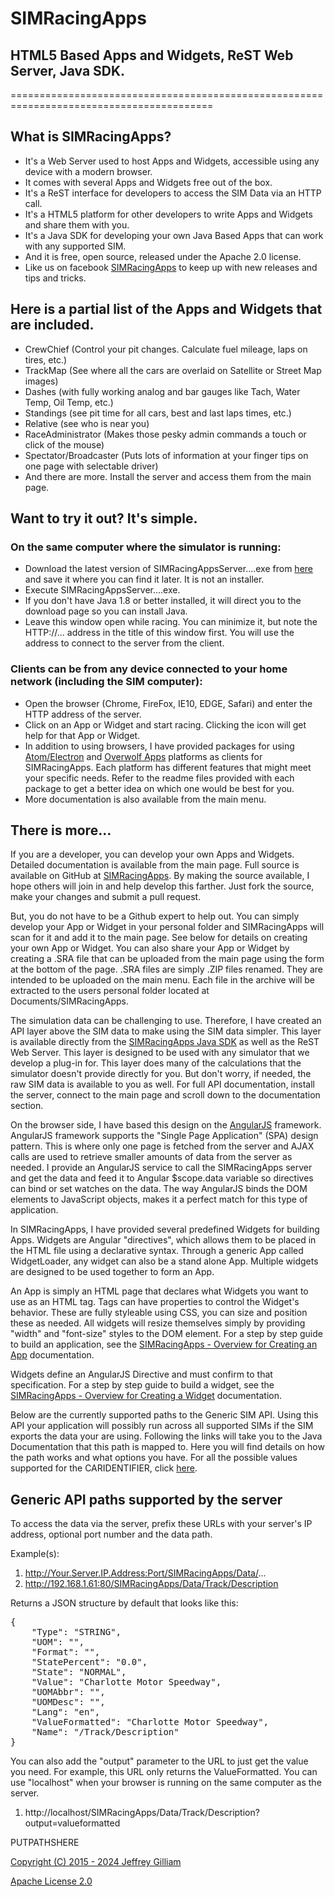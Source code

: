 # SIMRacingApps
## HTML5 Based Apps and Widgets, ReST Web Server, Java SDK.
=========================================================================================

## What is SIMRacingApps? 
  * It's a Web Server used to host Apps and Widgets, accessible using any device with a modern browser.
  * It comes with several Apps and Widgets free out of the box.
  * It's a ReST interface for developers to access the SIM Data via an HTTP call.
  * It's a HTML5 platform for other developers to write Apps and Widgets and share them with you.
  * It's a Java SDK for developing your own Java Based Apps that can work with any supported SIM.
  * And it is free, open source, released under the Apache 2.0 license.
  * Like us on facebook [SIMRacingApps](http://www.facebook.com/SIMRacingApps) to keep up with new releases and tips and tricks.

## Here is a partial list of the Apps and Widgets that are included.
  * CrewChief (Control your pit changes. Calculate fuel mileage, laps on tires, etc.)
  * TrackMap  (See where all the cars are overlaid on Satellite or Street Map images)
  * Dashes    (with fully working analog and bar gauges like Tach, Water Temp, Oil Temp, etc.)
  * Standings (see pit time for all cars, best and last laps times, etc.)
  * Relative  (see who is near you)
  * RaceAdministrator (Makes those pesky admin commands a touch or click of the mouse)
  * Spectator/Broadcaster (Puts lots of information at your finger tips on one page with selectable driver)
  * And there are more. Install the server and access them from the main page.

## Want to try it out? It's simple. 
### On the same computer where the simulator is running:
  * Download the latest version of SIMRacingAppsServer....exe from [here](http://www.github.com/SIMRacingApps/SIMRacingApps/releases/latest) and save it where you can find it later. It is not an installer.
  * Execute SIMRacingAppsServer....exe. 
  * If you don't have Java 1.8 or better installed, it will direct you to the download page so you can install Java.
  * Leave this window open while racing. You can minimize it, but note the HTTP://... address in the title of this window first. You will use the address to connect to the server from the client.
  
### Clients can be from any device connected to your home network (including the SIM computer):
  * Open the browser (Chrome, FireFox, IE10, EDGE, Safari) and enter the HTTP address of the server.
  * Click on an App or Widget and start racing. Clicking the icon will get help for that App or Widget.
  * In addition to using browsers, I have provided packages for using [Atom/Electron](https://github.com/atom/electron) and [Overwolf Apps](http://www.overwolf.com) platforms as clients for SIMRacingApps. Each platform has different features that might meet your specific needs. Refer to the readme files provided with each package to get a better idea on which one would be best for you.
  * More documentation is also available from the main menu.
    
## There is more...

If you are a developer, you can develop your own Apps and Widgets.
Detailed documentation is available from the main page.
Full source is available on GitHub at [SIMRacingApps](http://www.github.com/SIMRacingApps/SIMRacingApps).
By making the source available, I hope others will join in and help develop this farther. 
Just fork the source, make your changes and submit a pull request.

But, you do not have to be a Github expert to help out. 
You can simply develop your App or Widget in your personal folder and SIMRacingApps will scan for it and add it to the main page.
See below for details on creating your own App or Widget.
You can also share your App or Widget by creating a .SRA file that can be uploaded from the main page using the form at the bottom of the page. .SRA files are simply .ZIP files renamed. They are intended to be uploaded on the main menu. Each file in the archive will be extracted to the users personal folder located at Documents/SIMRacingApps.

The simulation data can be challenging to use.
Therefore, I have created an API layer above the SIM data to make using the SIM data simpler. 
This layer is available directly from the [SIMRacingApps Java SDK](../JavaDoc/index.html) as well as the ReST Web Server.
This layer is designed to be used with any simulator that we develop a plug-in for.
This layer does many of the calculations that the simulator doesn't provide directly for you.
But don't worry, if needed, the raw SIM data is available to you as well.
For full API documentation, install the server, connect to the main page and scroll down to the documentation section.

On the browser side, I have based this design on the [AngularJS](http://angularjs.org) framework. 
AngularJS framework supports the "Single Page Application" (SPA) design pattern.
This is where only one page is fetched from the server and AJAX calls are used to retrieve smaller amounts of data from the server as needed.
I provide an AngularJS service to call the SIMRacingApps server and get the data and feed it to Angular $scope.data variable so directives can bind or set watches on the data.
The way AngularJS binds the DOM elements to JavaScript objects, makes it a perfect match for this type of application.

In SIMRacingApps, I have provided several predefined Widgets for building Apps.
Widgets are Angular "directives", which allows them to be placed in the HTML file using a declarative syntax. 
Through a generic App called WidgetLoader, any widget can also be a stand alone App. 
Multiple widgets are designed to be used together to form an App. 

An App is simply an HTML page that declares what Widgets you want to use as an HTML tag.
Tags can have properties to control the Widget's behavior. 
These are fully styleable using CSS, you can size and position these as needed.
All widgets will resize themselves simply by providing "width" and "font-size" styles to the DOM element.
For a step by step guide to build an application, see the [SIMRacingApps - Overview for Creating an App](../documentation/SIMRacingApps%20-%20Overview%20for%20Creating%20an%20App/default.html) documentation.

Widgets define an AngularJS Directive and must confirm to that specification.
For a step by step guide to build a widget, see the [SIMRacingApps - Overview for Creating a Widget](../documentation/SIMRacingApps%20-%20Overview%20for%20Creating%20a%20Widget/default.html) documentation.

Below are the currently supported paths to the Generic SIM API. 
Using this API your application will possibly run across all supported SIMs if the SIM exports the data your are using.
Following the links will take you to the Java Documentation that this path is mapped to. 
Here you will find details on how the path works and what options you have.
For all the possible values supported for the CARIDENTIFIER, click [here](../JavaDoc/com/SIMRacingApps/Session.html#getCar-java.lang.String-).

## Generic API paths supported by the server

To access the data via the server, prefix these URLs with your server's IP address, optional port number and the data path.

Example(s): 

1. http://Your.Server.IP.Address:Port/SIMRacingApps/Data/...
2. http://192.168.1.61:80/SIMRacingApps/Data/Track/Description

Returns a JSON structure by default that looks like this:

<pre>
{
    "Type": "STRING",
    "UOM": "",
    "Format": "",
    "StatePercent": "0.0",
    "State": "NORMAL",
    "Value": "Charlotte Motor Speedway",
    "UOMAbbr": "",
    "UOMDesc": "",
    "Lang": "en",
    "ValueFormatted": "Charlotte Motor Speedway",
    "Name": "/Track/Description"
}
</pre>

You can also add the "output" parameter to the URL to just get the value you need. For example, this URL only returns the ValueFormatted. You can use "localhost" when your browser is running on the same computer as the server.

1. http://localhost/SIMRacingApps/Data/Track/Description?output=valueformatted


PUTPATHSHERE

[Copyright (C) 2015 - 2024 Jeffrey Gilliam](../COPYRIGHT.TXT)

[Apache License 2.0](../LICENSE.TXT)
